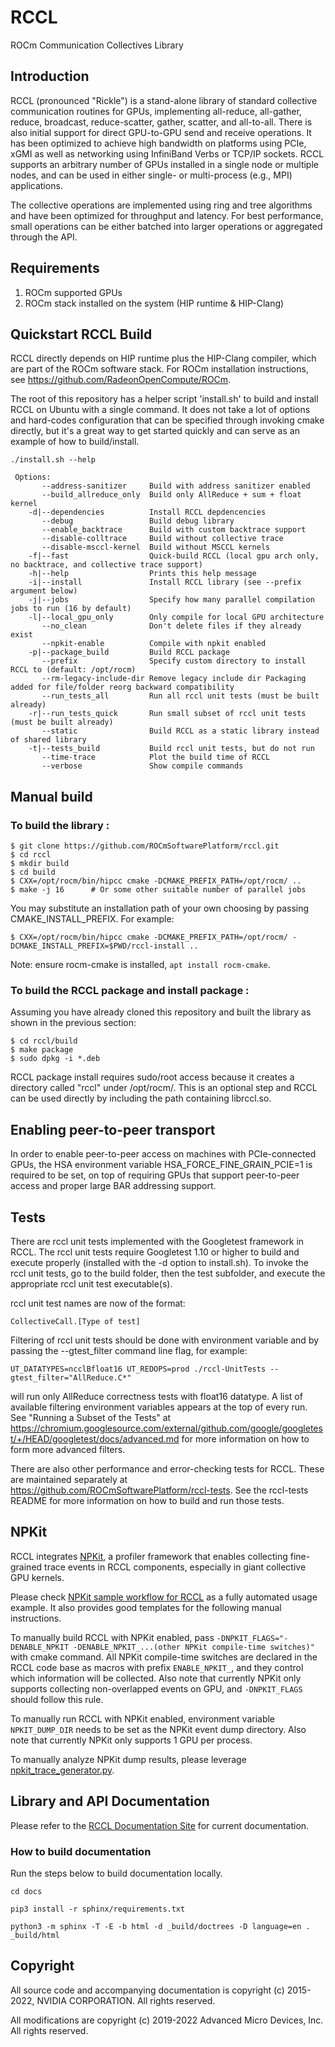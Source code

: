 # RCCL

ROCm Communication Collectives Library

## Introduction

RCCL (pronounced "Rickle") is a stand-alone library of standard collective communication routines for GPUs, implementing all-reduce, all-gather, reduce, broadcast, reduce-scatter, gather, scatter, and all-to-all. There is also initial support for direct GPU-to-GPU send and receive operations.  It has been optimized to achieve high bandwidth on platforms using PCIe, xGMI as well as networking using InfiniBand Verbs or TCP/IP sockets. RCCL supports an arbitrary number of GPUs installed in a single node or multiple nodes, and can be used in either single- or multi-process (e.g., MPI) applications.

The collective operations are implemented using ring and tree algorithms and have been optimized for throughput and latency. For best performance, small operations can be either batched into larger operations or aggregated through the API.

## Requirements

1. ROCm supported GPUs
2. ROCm stack installed on the system (HIP runtime & HIP-Clang)

## Quickstart RCCL Build

RCCL directly depends on HIP runtime plus the HIP-Clang compiler, which are part of the ROCm software stack.
For ROCm installation instructions, see https://github.com/RadeonOpenCompute/ROCm.

The root of this repository has a helper script 'install.sh' to build and install RCCL on Ubuntu with a single command.  It does not take a lot of options and hard-codes configuration that can be specified through invoking cmake directly, but it's a great way to get started quickly and can serve as an example of how to build/install.

```shell
./install.sh --help

 Options:
       --address-sanitizer     Build with address sanitizer enabled
       --build_allreduce_only  Build only AllReduce + sum + float kernel
    -d|--dependencies          Install RCCL depdencencies
       --debug                 Build debug library
       --enable_backtrace      Build with custom backtrace support
       --disable-colltrace     Build without collective trace
       --disable-msccl-kernel  Build without MSCCL kernels
    -f|--fast                  Quick-build RCCL (local gpu arch only, no backtrace, and collective trace support)
    -h|--help                  Prints this help message
    -i|--install               Install RCCL library (see --prefix argument below)
    -j|--jobs                  Specify how many parallel compilation jobs to run (16 by default)
    -l|--local_gpu_only        Only compile for local GPU architecture
       --no_clean              Don't delete files if they already exist
       --npkit-enable          Compile with npkit enabled
    -p|--package_build         Build RCCL package
       --prefix                Specify custom directory to install RCCL to (default: /opt/rocm)
       --rm-legacy-include-dir Remove legacy include dir Packaging added for file/folder reorg backward compatibility
       --run_tests_all         Run all rccl unit tests (must be built already)
    -r|--run_tests_quick       Run small subset of rccl unit tests (must be built already)
       --static                Build RCCL as a static library instead of shared library
    -t|--tests_build           Build rccl unit tests, but do not run
       --time-trace            Plot the build time of RCCL
       --verbose               Show compile commands
```

## Manual build

### To build the library :

```shell
$ git clone https://github.com/ROCmSoftwarePlatform/rccl.git
$ cd rccl
$ mkdir build
$ cd build
$ CXX=/opt/rocm/bin/hipcc cmake -DCMAKE_PREFIX_PATH=/opt/rocm/ ..
$ make -j 16      # Or some other suitable number of parallel jobs
```
You may substitute an installation path of your own choosing by passing CMAKE_INSTALL_PREFIX. For example:
```shell
$ CXX=/opt/rocm/bin/hipcc cmake -DCMAKE_PREFIX_PATH=/opt/rocm/ -DCMAKE_INSTALL_PREFIX=$PWD/rccl-install ..
```
Note: ensure rocm-cmake is installed, `apt install rocm-cmake`.

### To build the RCCL package and install package :

Assuming you have already cloned this repository and built the library as shown in the previous section:

```shell
$ cd rccl/build
$ make package
$ sudo dpkg -i *.deb
```

RCCL package install requires sudo/root access because it creates a directory called "rccl" under /opt/rocm/. This is an optional step and RCCL can be used directly by including the path containing librccl.so.

## Enabling peer-to-peer transport

In order to enable peer-to-peer access on machines with PCIe-connected GPUs, the HSA environment variable HSA_FORCE_FINE_GRAIN_PCIE=1 is required to be set, on top of requiring GPUs that support peer-to-peer access and proper large BAR addressing support.

## Tests

There are rccl unit tests implemented with the Googletest framework in RCCL.  The rccl unit tests require Googletest 1.10 or higher to build and execute properly (installed with the -d option to install.sh).
To invoke the rccl unit tests, go to the build folder, then the test subfolder, and execute the appropriate rccl unit test executable(s).

rccl unit test names are now of the format:

    CollectiveCall.[Type of test]

Filtering of rccl unit tests should be done with environment variable and by passing the --gtest_filter command line flag, for example:

```shell
UT_DATATYPES=ncclBfloat16 UT_REDOPS=prod ./rccl-UnitTests --gtest_filter="AllReduce.C*"
```
will run only AllReduce correctness tests with float16 datatype. A list of available filtering environment variables appears at the top of every run. See "Running a Subset of the Tests" at https://chromium.googlesource.com/external/github.com/google/googletest/+/HEAD/googletest/docs/advanced.md for more information on how to form more advanced filters.


There are also other performance and error-checking tests for RCCL.  These are maintained separately at https://github.com/ROCmSoftwarePlatform/rccl-tests.
See the rccl-tests README for more information on how to build and run those tests.

## NPKit

RCCL integrates [NPKit](https://github.com/microsoft/npkit), a profiler framework that enables collecting fine-grained trace events in RCCL components, especially in giant collective GPU kernels.

Please check [NPKit sample workflow for RCCL](https://github.com/microsoft/NPKit/tree/main/rccl_samples) as a fully automated usage example. It also provides good templates for the following manual instructions.

To manually build RCCL with NPKit enabled, pass `-DNPKIT_FLAGS="-DENABLE_NPKIT -DENABLE_NPKIT_...(other NPKit compile-time switches)"` with cmake command. All NPKit compile-time switches are declared in the RCCL code base as macros with prefix `ENABLE_NPKIT_`, and they control which information will be collected. Also note that currently NPKit only supports collecting non-overlapped events on GPU, and `-DNPKIT_FLAGS` should follow this rule.

To manually run RCCL with NPKit enabled, environment variable `NPKIT_DUMP_DIR` needs to be set as the NPKit event dump directory. Also note that currently NPKit only supports 1 GPU per process.

To manually analyze NPKit dump results, please leverage [npkit_trace_generator.py](https://github.com/microsoft/NPKit/blob/main/rccl_samples/npkit_trace_generator.py).

## Library and API Documentation

Please refer to the [RCCL Documentation Site](https://rocm.docs.amd.com/projects/rccl/en/latest/) for current documentation.

### How to build documentation

Run the steps below to build documentation locally.

```
cd docs

pip3 install -r sphinx/requirements.txt

python3 -m sphinx -T -E -b html -d _build/doctrees -D language=en . _build/html
```

## Copyright

All source code and accompanying documentation is copyright (c) 2015-2022, NVIDIA CORPORATION. All rights reserved.

All modifications are copyright (c) 2019-2022 Advanced Micro Devices, Inc. All rights reserved.
